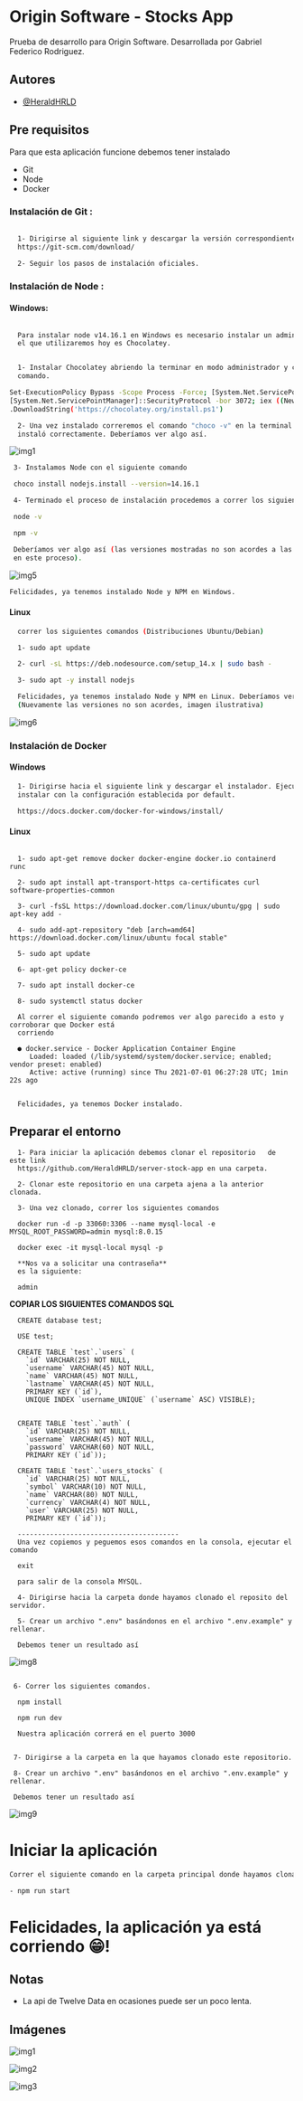 # Origin Software - Stocks App

Prueba de desarrollo para Origin Software. Desarrollada por Gabriel Federico Rodriguez.

## Autores

- [@HeraldHRLD](https://github.com/HeraldHRLD)

## Pre requisitos

Para que esta aplicación funcione debemos tener instalado

- Git
- Node
- Docker

### Instalación de Git :

```bash

  1- Dirigirse al siguiente link y descargar la versión correspondiente al Sistema Operativo.
  https://git-scm.com/download/

  2- Seguir los pasos de instalación oficiales.

```

### Instalación de Node :

#### Windows:

```bash

  Para instalar node v14.16.1 en Windows es necesario instalar un administrador de paquetes
  el que utilizaremos hoy es Chocolatey.


  1- Instalar Chocolatey abriendo la terminar en modo administrador y corriendo el siguiente
  comando.

Set-ExecutionPolicy Bypass -Scope Process -Force; [System.Net.ServicePointManager]::SecurityProtocol =
[System.Net.ServicePointManager]::SecurityProtocol -bor 3072; iex ((New-Object System.Net.WebClient)
.DownloadString('https://chocolatey.org/install.ps1')

  2- Una vez instalado correremos el comando "choco -v" en la terminal para corroborar que se
  instaló correctamente. Deberíamos ver algo así.
```

![img1](https://i.imgur.com/sOZEryf.png)

```bash
 3- Instalamos Node con el siguiente comando

 choco install nodejs.install --version=14.16.1

 4- Terminado el proceso de instalación procedemos a correr los siguientes comandos.

 node -v

 npm -v

 Deberíamos ver algo así (las versiones mostradas no son acordes a las instaladas
 en este proceso).
```

![img5](https://i.imgur.com/UVE3mIo.png)

```bash
Felicidades, ya tenemos instalado Node y NPM en Windows.
```

#### Linux

```bash
  correr los siguientes comandos (Distribuciones Ubuntu/Debian)

  1- sudo apt update

  2- curl -sL https://deb.nodesource.com/setup_14.x | sudo bash -

  3- sudo apt -y install nodejs

  Felicidades, ya tenemos instalado Node y NPM en Linux. Deberíamos ver algo así.
  (Nuevamente las versiones no son acordes, imagen ilustrativa)
```

![img6](https://i.imgur.com/UVE3mIo.png)

### Instalación de Docker

#### Windows

```bash
  1- Dirigirse hacia el siguiente link y descargar el instalador. Ejecutarlo e
  instalar con la configuración establecida por default.

  https://docs.docker.com/docker-for-windows/install/
```

#### Linux

```

  1- sudo apt-get remove docker docker-engine docker.io containerd runc

  2- sudo apt install apt-transport-https ca-certificates curl software-properties-common

  3- curl -fsSL https://download.docker.com/linux/ubuntu/gpg | sudo apt-key add -

  4- sudo add-apt-repository "deb [arch=amd64] https://download.docker.com/linux/ubuntu focal stable"

  5- sudo apt update

  6- apt-get policy docker-ce

  7- sudo apt install docker-ce

  8- sudo systemctl status docker

  Al correr el siguiente comando podremos ver algo parecido a esto y corroborar que Docker está
  corriendo

  ● docker.service - Docker Application Container Engine
     Loaded: loaded (/lib/systemd/system/docker.service; enabled; vendor preset: enabled)
     Active: active (running) since Thu 2021-07-01 06:27:28 UTC; 1min 22s ago


  Felicidades, ya tenemos Docker instalado.
```

## Preparar el entorno

```
  1- Para iniciar la aplicación debemos clonar el repositorio	de este link 
  https://github.com/HeraldHRLD/server-stock-app en una carpeta.

  2- Clonar este repositorio en una carpeta ajena a la anterior clonada.

  3- Una vez clonado, correr los siguientes comandos

  docker run -d -p 33060:3306 --name mysql-local -e MYSQL_ROOT_PASSWORD=admin mysql:8.0.15

  docker exec -it mysql-local mysql -p

  **Nos va a solicitar una contraseña**
  es la siguiente:

  admin
```

**COPIAR LOS SIGUIENTES COMANDOS SQL**

```
  CREATE database test;

  USE test;

  CREATE TABLE `test`.`users` (
    `id` VARCHAR(25) NOT NULL,
    `username` VARCHAR(45) NOT NULL,
    `name` VARCHAR(45) NOT NULL,
    `lastname` VARCHAR(45) NOT NULL,
    PRIMARY KEY (`id`),
    UNIQUE INDEX `username_UNIQUE` (`username` ASC) VISIBLE);


  CREATE TABLE `test`.`auth` (
    `id` VARCHAR(25) NOT NULL,
    `username` VARCHAR(45) NOT NULL,
    `password` VARCHAR(60) NOT NULL,
    PRIMARY KEY (`id`));

  CREATE TABLE `test`.`users_stocks` (
    `id` VARCHAR(25) NOT NULL,
    `symbol` VARCHAR(10) NOT NULL,
    `name` VARCHAR(80) NOT NULL,
    `currency` VARCHAR(4) NOT NULL,
    `user` VARCHAR(25) NOT NULL,
    PRIMARY KEY (`id`));

  ----------------------------------------
  Una vez copiemos y peguemos esos comandos en la consola, ejecutar el comando

  exit

  para salir de la consola MYSQL.

  4- Dirigirse hacia la carpeta donde hayamos clonado el reposito del servidor.

  5- Crear un archivo ".env" basándonos en el archivo ".env.example" y rellenar.

  Debemos tener un resultado así
```

![img8](https://i.imgur.com/9bDs5Dc.png)

```

 6- Correr los siguientes comandos.

  npm install

  npm run dev

  Nuestra aplicación correrá en el puerto 3000


 7- Dirigirse a la carpeta en la que hayamos clonado este repositorio.

 8- Crear un archivo ".env" basándonos en el archivo ".env.example" y rellenar.

 Debemos tener un resultado así
```

![img9](https://i.imgur.com/gmI6vfj.png)

# Iniciar la aplicación

```bash
Correr el siguiente comando en la carpeta principal donde hayamos clonado este repositorio.

- npm run start
```

# Felicidades, la aplicación ya está corriendo 😁!

## Notas

- La api de Twelve Data en ocasiones puede ser un poco lenta.

## Imágenes

![img1](https://i.imgur.com/ooQiaPE.png)

![img2](https://i.imgur.com/bVKS9a7.png)

![img3](https://i.imgur.com/kgQplHl.png)
